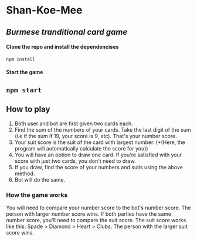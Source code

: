 # Shan-Koe-Mee

*Burmese tranditional card game*
---
#### Clone the repo and install the dependencises
`npm install`
#### Start the game
`npm start`
---
## How to play
1. Both user and bot are first given two cards each. 
2. Find the sum of the numbers of your cards. Take the last digit of the sum (i.e if the sum if 19, your score is 9, etc). That's your number score. 
3. Your suit score is the suit of the card with largest number. (*(Here, the program will automatically calculate the score for you))
5. You will have an option to draw one card. If you're satisfied with your score with just two cards, you don't need to draw.
6. If you draw, find the score of your numbers and suits using the above method.
7. Bot will do the same. 

### How the game works
You will need to compare your number score to the bot's number score. The person with larger number score wins. 
If both parties have the same number score, you'll need to compare the suit score. 
The suit score works like this: Spade > Diamond > Heart > Clubs.
The person with the larger suit score wins.
